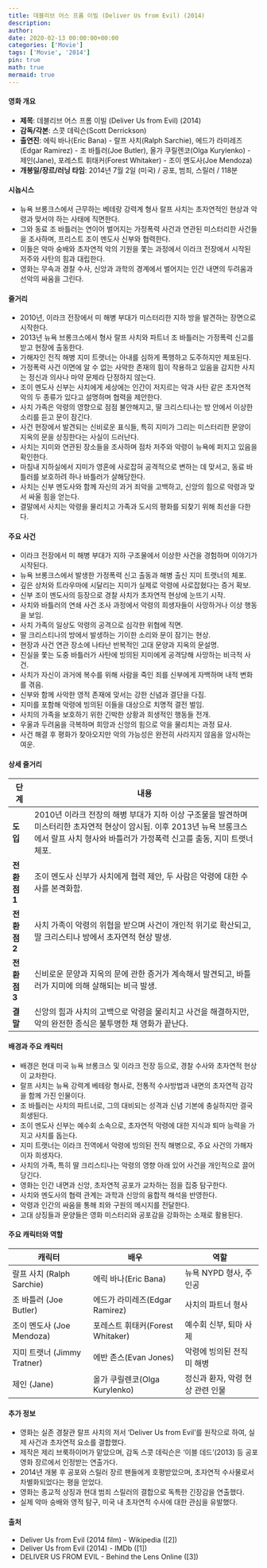 ```yaml
---
title: 데블리브 어스 프롬 이빌 (Deliver Us from Evil) (2014)
description: 
author: 
date: 2020-02-13 00:00:00+00:00
categories: ['Movie']
tags: ['Movie', '2014']
pin: true
math: true
mermaid: true
---
```

#### 영화 개요

- **제목**: 데블리브 어스 프롬 이빌 (Deliver Us from Evil) (2014)  
- **감독/각본**: 스콧 데릭슨(Scott Derrickson)  
- **출연진**: 에릭 바나(Eric Bana) - 랄프 사치(Ralph Sarchie), 에드가 라미레즈(Edgar Ramirez) - 조 바틀러(Joe Butler), 올가 쿠릴렌코(Olga Kurylenko) - 제인(Jane), 포레스트 휘태커(Forest Whitaker) - 조이 멘도사(Joe Mendoza)  
- **개봉일/장르/러닝 타임**: 2014년 7월 2일 (미국) / 공포, 범죄, 스릴러 / 118분  

#### 시놉시스

- 뉴욕 브롱크스에서 근무하는 베테랑 강력계 형사 랄프 사치는 초자연적인 현상과 악령과 맞서야 하는 사태에 직면한다.  
- 그와 동료 조 바틀러는 연이어 벌어지는 가정폭력 사건과 연관된 미스터리한 사건들을 조사하며, 프리스트 조이 멘도사 신부와 협력한다.  
- 이들은 악마 숭배와 초자연적 악의 기원을 쫓는 과정에서 이라크 전장에서 시작된 저주와 사탄의 힘과 대립한다.  
- 영화는 무속과 경찰 수사, 신앙과 과학의 경계에서 벌어지는 인간 내면의 두려움과 선악의 싸움을 그린다.  

#### 줄거리

- 2010년, 이라크 전장에서 미 해병 부대가 미스터리한 지하 방을 발견하는 장면으로 시작한다.  
- 2013년 뉴욕 브롱크스에서 형사 랄프 사치와 파트너 조 바틀러는 가정폭력 신고를 받고 현장에 출동한다.  
- 가해자인 전직 해병 지미 트랫너는 아내를 심하게 폭행하고 도주하지만 체포된다.  
- 가정폭력 사건 이면에 알 수 없는 사악한 존재의 힘이 작용하고 있음을 감지한 사치는 정신과 의사나 마약 문제라 단정하지 않는다.  
- 조이 멘도사 신부는 사치에게 세상에는 인간이 저지르는 악과 사탄 같은 초자연적 악의 두 종류가 있다고 설명하며 협력을 제안한다.  
- 사치 가족은 악령의 영향으로 점점 불안해지고, 딸 크리스티나는 방 안에서 이상한 소리를 듣고 문이 잠긴다.  
- 사건 현장에서 발견되는 신비로운 표식들, 특히 지미가 그리는 미스터리한 문양이 지옥의 문을 상징한다는 사실이 드러난다.  
- 사치는 지미와 연관된 장소들을 조사하며 점차 저주와 악령이 뉴욕에 퍼지고 있음을 확인한다.  
- 마침내 지하실에서 지미가 영혼에 사로잡혀 공격적으로 변하는 데 맞서고, 동료 바틀러를 보호하려 하나 바틀러가 살해당한다.  
- 사치는 신부 멘도사와 함께 자신의 과거 죄악을 고백하고, 신앙의 힘으로 악령과 맞서 싸울 힘을 얻는다.  
- 결말에서 사치는 악령을 물리치고 가족과 도시의 평화를 되찾기 위해 최선을 다한다.  

#### 주요 사건

- 이라크 전장에서 미 해병 부대가 지하 구조물에서 이상한 사건을 경험하며 이야기가 시작된다.  
- 뉴욕 브롱크스에서 발생한 가정폭력 신고 출동과 해병 출신 지미 트랫너의 체포.  
- 깊은 상처와 트라우마에 시달리는 지미가 실제로 악령에 사로잡혔다는 증거 확보.  
- 신부 조이 멘도사의 등장으로 경찰 사치가 초자연적 현상에 눈뜨기 시작.  
- 사치와 바틀러의 연쇄 사건 조사 과정에서 악령의 희생자들이 사망하거나 이상 행동을 보임.  
- 사치 가족의 일상도 악령의 공격으로 심각한 위협에 직면.  
- 딸 크리스티나의 방에서 발생하는 기이한 소리와 문이 잠기는 현상.  
- 현장과 사건 연관 장소에 나타난 반복적인 고대 문양과 지옥의 문설명.  
- 진실을 쫓는 도중 바틀러가 사탄에 빙의된 지미에게 공격당해 사망하는 비극적 사건.  
- 사치가 자신이 과거에 복수를 위해 사람을 죽인 죄를 신부에게 자백하며 내적 변화를 겪음.  
- 신부와 함께 사악한 영적 존재에 맞서는 강한 신념과 결단을 다짐.  
- 지미를 포함해 악령에 빙의된 이들을 대상으로 치명적 결전 벌임.  
- 사치의 가족을 보호하기 위한 긴박한 상황과 희생적인 행동들 전개.  
- 우울과 두려움을 극복하며 희망과 신앙의 힘으로 악을 물리치는 과정 묘사.  
- 사건 해결 후 평화가 찾아오지만 악의 가능성은 완전히 사라지지 않음을 암시하는 여운.  

#### 상세 줄거리

| **단계** | **내용** |
|----------|----------|
| **도입** | 2010년 이라크 전장의 해병 부대가 지하 이상 구조물을 발견하며 미스터리한 초자연적 현상이 암시됨. 이후 2013년 뉴욕 브롱크스에서 랄프 사치 형사와 바틀러가 가정폭력 신고를 출동, 지미 트랫너 체포. |
| **전환점 1** | 조이 멘도사 신부가 사치에게 협력 제안, 두 사람은 악령에 대한 수사를 본격화함. |
| **전환점 2** | 사치 가족이 악령의 위협을 받으며 사건이 개인적 위기로 확산되고, 딸 크리스티나 방에서 초자연적 현상 발생. |
| **전환점 3** | 신비로운 문양과 지옥의 문에 관한 증거가 계속해서 발견되고, 바틀러가 지미에 의해 살해되는 비극 발생. |
| **결말** | 신앙의 힘과 사치의 고백으로 악령을 물리치고 사건을 해결하지만, 악의 완전한 종식은 불투명한 채 영화가 끝난다. |

#### 배경과 주요 캐릭터

- 배경은 현대 미국 뉴욕 브롱크스 및 이라크 전장 등으로, 경찰 수사와 초자연적 현상이 교차한다.  
- 랄프 사치는 뉴욕 강력계 베테랑 형사로, 전통적 수사방법과 내면의 초자연적 감각을 함께 가진 인물이다.  
- 조 바틀러는 사치의 파트너로, 그의 대비되는 성격과 신념 기본에 충실하지만 결국 희생된다.  
- 조이 멘도사 신부는 예수회 소속으로, 초자연적 악령에 대한 지식과 퇴마 능력을 가지고 사치를 돕는다.  
- 지미 트랫너는 이라크 전역에서 악령에 빙의된 전직 해병으로, 주요 사건의 가해자이자 희생자다.  
- 사치의 가족, 특히 딸 크리스티나는 악령의 영향 아래 있어 사건을 개인적으로 끌어당긴다.  
- 영화는 인간 내면과 신앙, 초자연적 공포가 교차하는 점을 집중 탐구한다.  
- 사치와 멘도사의 협력 관계는 과학과 신앙의 융합적 해석을 반영한다.  
- 악령과 인간의 싸움을 통해 죄와 구원의 메시지를 전달한다.  
- 고대 상징들과 문양들은 영화 미스터리와 공포감을 강화하는 소재로 활용된다.  

#### 주요 캐릭터와 역할

| **캐릭터** | **배우** | **역할** |
|------------|----------|----------|
| 랄프 사치 (Ralph Sarchie) | 에릭 바나(Eric Bana) | 뉴욕 NYPD 형사, 주인공 |
| 조 바틀러 (Joe Butler) | 에드가 라미레즈(Edgar Ramirez) | 사치의 파트너 형사 |
| 조이 멘도사 (Joe Mendoza) | 포레스트 휘태커(Forest Whitaker) | 예수회 신부, 퇴마 사제 |
| 지미 트랫너 (Jimmy Tratner) | 에반 존스(Evan Jones) | 악령에 빙의된 전직 미 해병 |
| 제인 (Jane) | 올가 쿠릴렌코(Olga Kurylenko) | 정신과 환자, 악령 현상 관련 인물 |

#### 추가 정보

- 영화는 실존 경찰관 랄프 사치의 저서 ‘Deliver Us from Evil’를 원작으로 하여, 실제 사건과 초자연적 요소를 결합했다.  
- 제작은 제리 브룩하이머가 맡았으며, 감독 스콧 데릭슨은 ‘이블 데드’(2013) 등 공포영화 장르에서 인정받는 연출가다.  
- 2014년 개봉 후 공포와 스릴러 장르 팬들에게 호평받았으며, 초자연적 수사물로서 차별화되었다는 평을 얻었다.  
- 영화는 종교적 상징과 현대 범죄 스릴러의 결합으로 독특한 긴장감을 연출했다.  
- 실제 악마 숭배와 영적 탐구, 미국 내 초자연적 수사에 대한 관심을 유발했다.  

#### 출처

- Deliver Us from Evil (2014 film) - Wikipedia ([2])  
- Deliver Us from Evil (2014) - IMDb ([1])  
- DELIVER US FROM EVIL - Behind the Lens Online ([3])
